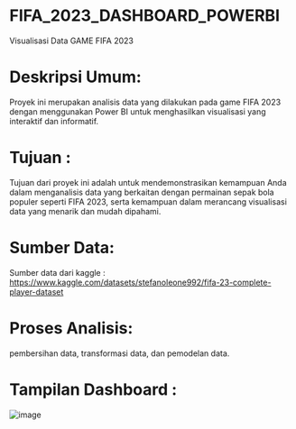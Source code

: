 # FIFA_2023_DASHBOARD_POWERBI
Visualisasi Data GAME FIFA 2023

# Deskripsi Umum: 
Proyek ini merupakan analisis data yang dilakukan pada game FIFA 2023 dengan menggunakan Power BI untuk menghasilkan visualisasi yang interaktif dan informatif.
# Tujuan :
Tujuan dari proyek ini adalah untuk mendemonstrasikan kemampuan Anda dalam menganalisis data yang berkaitan dengan permainan sepak bola populer seperti FIFA 2023, serta kemampuan dalam merancang visualisasi data yang menarik dan mudah dipahami.
# Sumber Data:
Sumber data dari kaggle : https://www.kaggle.com/datasets/stefanoleone992/fifa-23-complete-player-dataset
# Proses Analisis: 
pembersihan data, transformasi data, dan pemodelan data. 
# Tampilan Dashboard :

![image](https://github.com/ripaldo08/FIFA_2023_DASHBOARD_POWERBI/assets/126519709/4895c607-d6f3-4905-9a15-a1a21638bacf)

